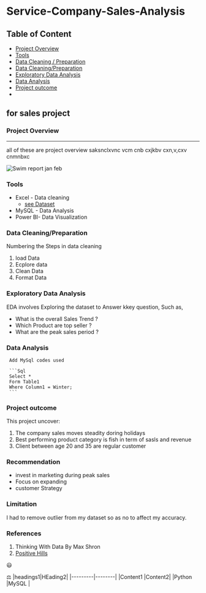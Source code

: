 # Service-Company-Sales-Analysis

## Table of Content
- [Project Overview](#project-overview)
- [Tools](#tools)
- [Data Cleaning / Preparation](#data-cleaning--preparation)
- [Data Cleaning/Preparation](#data-cleaning--preparation)
- [Exploratory Data Analysis](#Exploratory-Data-Analysis)
- [Data Analysis](#data-analysis)
- [Project outcome](#project-outcome)
- 

## for sales project 
### Project Overview
---
all of these are project overview saksnclxvnc vcm cnb cxjkbv cxn,v,cxv cnmnbxc



![Swim report jan feb](https://github.com/user-attachments/assets/e7727fe5-0c53-4ce6-a100-6d2fbce09f6d)

### Tools 
- Excel - Data cleaning
   - [see Dataset](https://docs.google.com/spreadsheets/d/1jZj_ayd_JXswzGME9UcuJraqI5l3i43VE4IEz69JcS4/edit?gid=0#gid=0)
- MySQL - Data Analysis
- Power BI- Data Visualization 


### Data Cleaning/Preparation
Numbering the Steps in data cleaning 
1. load Data
2. Ecplore data
3. Clean Data
4. Format Data


### Exploratory Data Analysis
   EDA involves Exploring the dataset to Answer kkey question, Such as,

 - What is the overall Sales Trend ?
 - Which Product are top seller ?
 - What are the peak sales period ?
  
 ### Data Analysis
     Add MySql codes used

     ```Sql
     Select *
     Form Table1
     Where Column1 = Winter;
     ```
     
 ### Project outcome
   This project uncover:
1. The company sales moves steadity doring holidays
2. Best performing product category is fish in term of sasls and revenue 
3. Client between age 20 and 35 are regular customer

### Recommendation
   - invest in marketing during peak sales
   - Focus on expanding
   - customer Strategy

### Limitation 
I had to remove outlier from my dataset so as no to affect my accuracy.

### References 
1. Thinking With Data By Max Shron
2. [Positive Hills ](http://Positivehills.com)

😃

⚖️
|headings1|HEading2|
|---------|--------|
|Content1 |Content2|
|Python   |MySQL   |



